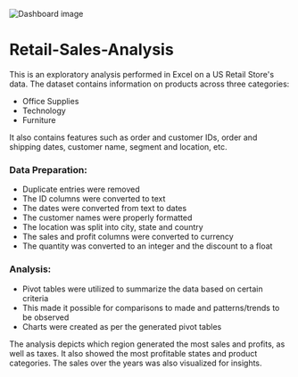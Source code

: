 ![Dashboard image](https://github.com/joelkaku/Retail-Sales-Analysis/assets/131392907/9b80a697-a7c7-48aa-b281-e24ebd24d6cb)

# Retail-Sales-Analysis
This is an exploratory analysis performed in Excel on a US Retail Store's data.
The dataset contains information on products across three categories: 
- Office Supplies
- Technology
- Furniture    

It also contains features such as order and customer IDs, order and shipping dates, customer name, segment and location, etc.

### Data Preparation:
- Duplicate entries were removed
- The ID columns were converted to text
- The dates were converted from text to dates
- The customer names were properly formatted
- The location was split into city, state and country
- The sales and profit columns were converted to currency
- The quantity was converted to an integer and the discount to a float

### Analysis:
- Pivot tables were utilized to summarize the data based on certain criteria
- This made it possible for comparisons to made and patterns/trends to be observed
- Charts were created as per the generated pivot tables

The analysis depicts which region generated the most sales and profits, as well as taxes.
It also showed the most profitable states and product categories.
The sales over the years was also visualized for insights.

